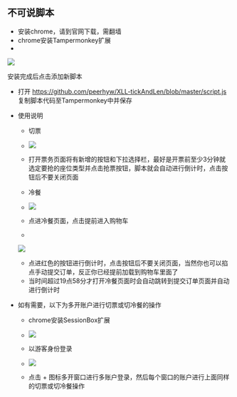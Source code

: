 ## 不可说脚本

- 安装chrome，请到官网下载，需翻墙
- chrome安装Tampermonkey扩展
- 

![](/home/peer/myCode/xll-tickandlen/picture/深度截图_选择区域_20190617172022.png)

安装完成后点击添加新脚本

- 打开 <https://github.com/peerhyw/XLL-tickAndLen/blob/master/script.js> 复制脚本代码至Tampermonkey中并保存

- 使用说明

  - 切票

  - ![](/home/peer/myCode/xll-tickandlen/picture/深度截图_选择区域_20190617172631.png)

  - 打开票务页面将有新增的按钮和下拉选择栏，最好是开票前至少3分钟就选定要抢的座位类型并点击抢票按钮，脚本就会自动进行倒计时，点击按钮后不要关闭页面

  

  - 冷餐
  - ![](/home/peer/myCode/xll-tickandlen/picture/深度截图_选择区域_20190617185740.png)
  - 点进冷餐页面，点击提前进入购物车
  - 

  ![](/home/peer/myCode/xll-tickandlen/picture/深度截图_选择区域_20190617194518.png)

  - 点进红色的按钮进行倒计时，点击按钮后不要关闭页面，当然你也可以掐点手动提交订单，反正你已经提前加载到购物车里面了
  - 当时间超过19点58分才打开冷餐页面时会自动跳转到提交订单页面并自动进行倒计时

- 如有需要，以下为多开账户进行切票或切冷餐的操作

  - chrome安装SessionBox扩展
  - ![](/home/peer/myCode/xll-tickandlen/picture/深度截图_选择区域_20190617195205.png)

  - 以游客身份登录
  - ![](/home/peer/myCode/xll-tickandlen/picture/深度截图_选择区域_20190617195449.png)

  - 点击 + 图标多开窗口进行多账户登录，然后每个窗口的账户进行上面同样的切票或切冷餐操作
